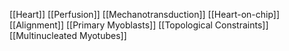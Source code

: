 [[Heart]]
[[Perfusion]]
[[Mechanotransduction]]
[[Heart-on-chip]]
[[Alignment]]
[[Primary Myoblasts]]
[[Topological Constraints]]
[[Multinucleated Myotubes]]
